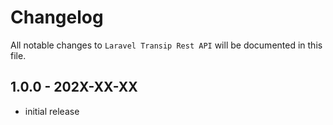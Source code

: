 # Changelog

All notable changes to `Laravel Transip Rest API` will be documented in this file.

## 1.0.0 - 202X-XX-XX

- initial release
